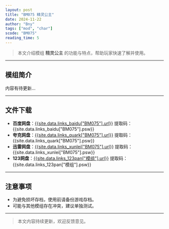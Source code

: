 ```yaml
---
layout: post
title: "BM075 精灵公主"
date: 2024-11-22
author: "Bny"
tags: ["mod", "char"]
scode: "BM075"
reading_time: 5
---
```


> 本文介绍模组 **精灵公主** 的功能与特点，帮助玩家快速了解并使用。

---

## 模组简介

内容有待更新...

---

## 文件下载
- **百度网盘**：[{{site.data.links_baidu["BM075"].url}}]({{site.data.links_baidu["BM075"].url}}) 提取码：{{site.data.links_baidu["BM075"].psw}}
- **夸克网盘**：[{{site.data.links_quark["BM075"].url}}]({{site.data.links_quark["BM075"].url}}) 提取码：{{site.data.links_quark["BM075"].psw}}
- **迅雷网盘**：[{{site.data.links_xunlei["BM075"].url}}]({{site.data.links_xunlei["BM075"].url}}) 提取码：{{site.data.links_xunlei["BM075"].psw}}
- **123网盘**：[{{site.data.links_123pan["模组"].url}}]({{site.data.links_123pan["模组"].url}}) 提取码：{{site.data.links_123pan["模组"].psw}}

---

## 注意事项
- 为避免损坏存档，使用前请备份游戏存档。
- 可能与其他模组存在冲突，建议单独测试。

---

> 本文内容持续更新，欢迎反馈意见。
